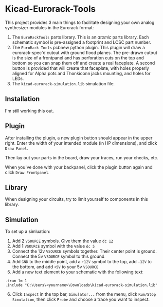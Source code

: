 Kicad-Eurorack-Tools
====================

This project provides 3 main things to facilitate designing your own analog synthesizer modules in the Eurorack format:

1. The `EuroRackTools` parts library. This is an *atomic* parts library. Each schematic symbol is pre-assigned a footprint and LCSC part number.
2. The `EuroRack Tools` pcbnew python plugin. This plugin will draw a eurorack-spec'd cutout with ground flood planes. The pre-drawn cutout is the size of a frontpanel and has perforation cuts on the top and bottom so you can snap them off and create a real faceplate. A second button is provided that will create that faceplate, with holes properly aligned for Alpha pots and Thonkiconn jacks mounting, and holes for LEDs.
3. The `kicad-eurorack-simulation.lib` simulation file.


Installation
------------

I'm still working this out.


Plugin
------

After installing the plugin, a new plugin button should appear in the upper right. Enter the width of your intended module (in HP dimensions), and click `Draw Panel`.

Then lay out your parts in the board, draw your traces, run your checks, etc.

When you've done with your backpanel, click the plugin button again and click `Draw Frontpanel`.


Library
-------

When designing your circuits, try to limit yourself to components in this library. 


Simulation
----------

To set up a simluation:

1. Add 2 `VSOURCE` symbols. Give them the value `dc 12`
2. Add 1 `VSOURCE` symbol with the value `dc 5`
3. Connect the 12v `VSOURCE` symbols together. Their center point is ground. Connect the 5v `VSOURCE` symbol to this ground.
4. Add `GND` to the middle point, add a `+12V` symbol to the top, add `-12V` to the bottom, and add `+5V` to your 5v `VSOURCE`
5. Add a new text element to your schematic with the following text:
```spice
.tran 1m 1
.include "C:\Users\<yourname>\Downloads\kicad-eurorack-simulation.lib"
```
6. Click `Inspect` in the top bar, `Simulator...` from the menu, click `Run/Stop Simulation`, then click `Probe` and choose a trace you want to inspect.

